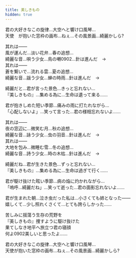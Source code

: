 ```yaml
---
title: 美しきもの
hidden: true
---
```

君の大好きなこの旋律…大空へと響け口風琴…  
天使　が抱いた窓枠の画布…ねぇ…その風景画…綺麗かしら?

其れは――  
風が運んだ…淡い花弁…春の追想…  
綺麗な音…唄う少女…鳥の囀0902…針は進んだ　→  
其れは――  
蒼を繋いで…流れる雲…夏の追想…  
綺麗な音…謡う少女…蝉の時雨…針は進んだ　→

綺麗だと…君が言った景色…きっと忘れない…  
『美しきもの』…集める為に…生命は遺って来る……

君が抱きしめた短い季節…痛みの雨に打たれながら…  
「心配しないよ」…笑って言った…君の様相忘れないよ……

其れは――  
夜の窓辺に…微笑む月…秋の追想…  
綺麗な音…詠う少女…虫の羽音…針は進んだ　→  
其れは――  
大地を包み…微睡む雪…冬の追想…  
綺麗な音…詩う少女…時の木枯…針は進んだ　→

綺麗だね…君が生きた景色…ずっと忘れない…  
『美しきもの』…集める為に…生命は過ぎて行く……

君が駆け抜けた眩い季節…病の焔に灼かれながら…  
「嗚呼…綺麗だね」…笑って逝った…君の面影忘れないよ……

君が生まれた朝…泣き虫だった私は…小さくても姉となった――  
嬉しくて…少し照れくさくて…とても誇らしかった……

苦しみに揺蕩う生存の荒野を  
『美しきもの』捜すように駆け抜けた  
果てしなき地平へ旅立つ君の寝顔  
何よ0902美しいと思ったよ……

君の大好きなこの旋律…大空へと響け口風琴…  
天使が抱いた窓枠の画布…ねぇ…その風景画…綺麗かしら?
